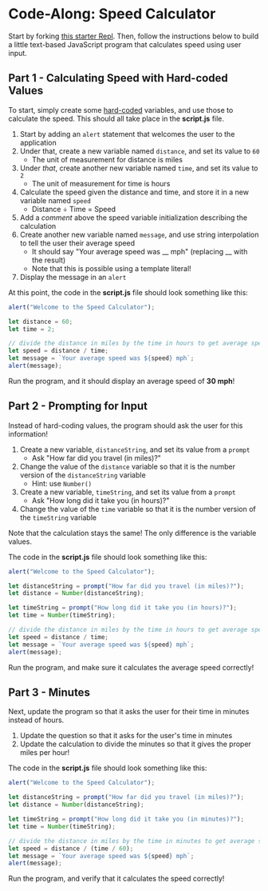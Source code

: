 # Code-Along: Speed Calculator
Start by forking [this starter Repl](https://replit.com/@HylandOutreach/JavaScriptStarter). Then, follow the instructions below to build a little text-based JavaScript program that calculates speed using user input.

## Part 1 - Calculating Speed with Hard-coded Values
To start, simply create some [hard-coded](https://en.wikipedia.org/wiki/Hard_coding) variables, and use those to calculate the speed. This should all take place in the **script.js** file.

1. Start by adding an `alert` statement that welcomes the user to the application
1. Under that, create a new variable named `distance`, and set its value to `60`
    - The unit of measurement for distance is miles
1. Under _that_, create another new variable named `time`, and set its value to `2`
    - The unit of measurement for time is hours
1. Calculate the speed given the distance and time, and store it in a new variable named `speed`
    - Distance ÷ Time = Speed
1. Add a _comment_ above the speed variable initialization describing the calculation
1. Create another new variable named `message`, and use string interpolation to tell the user their average speed
    - It should say "Your average speed was \_\_ mph" (replacing \_\_ with the result)
    - Note that this is possible using a template literal!
1. Display the message in an `alert`

At this point, the code in the **script.js** file should look something like this:

```js
alert("Welcome to the Speed Calculator");

let distance = 60;
let time = 2;

// divide the distance in miles by the time in hours to get average speed
let speed = distance / time;
let message = `Your average speed was ${speed} mph`;
alert(message);
```

Run the program, and it should display an average speed of **30 mph**!

## Part 2 - Prompting for Input
Instead of hard-coding values, the program should ask the user for this information!

1. Create a new variable, `distanceString`, and set its value from a `prompt`
    - Ask "How far did you travel (in miles)?"
1. Change the value of the `distance` variable so that it is the number version of the `distanceString` variable
    - Hint: use `Number()`
1. Create a new variable, `timeString`, and set its value from a `prompt`
    - Ask "How long did it take you (in hours)?"
1. Change the value of the `time` variable so that it is the number version of the `timeString` variable

Note that the calculation stays the same! The only difference is the variable values.

The code in the **script.js** file should look something like this:

```js
alert("Welcome to the Speed Calculator");

let distanceString = prompt("How far did you travel (in miles)?");
let distance = Number(distanceString);

let timeString = prompt("How long did it take you (in hours)?");
let time = Number(timeString);

// divide the distance in miles by the time in hours to get average speed
let speed = distance / time;
let message = `Your average speed was ${speed} mph`;
alert(message);
```

Run the program, and make sure it calculates the average speed correctly!

## Part 3 - Minutes
Next, update the program so that it asks the user for their time in minutes instead of hours.

1. Update the question so that it asks for the user's time in minutes
1. Update the calculation to divide the minutes so that it gives the proper miles per hour!

The code in the **script.js** file should look something like this:

```js
alert("Welcome to the Speed Calculator");

let distanceString = prompt("How far did you travel (in miles)?");
let distance = Number(distanceString);

let timeString = prompt("How long did it take you (in minutes)?");
let time = Number(timeString);

// divide the distance in miles by the time in minutes to get average speed
let speed = distance / (time / 60);
let message = `Your average speed was ${speed} mph`;
alert(message);
```

Run the program, and verify that it calculates the speed correctly!
